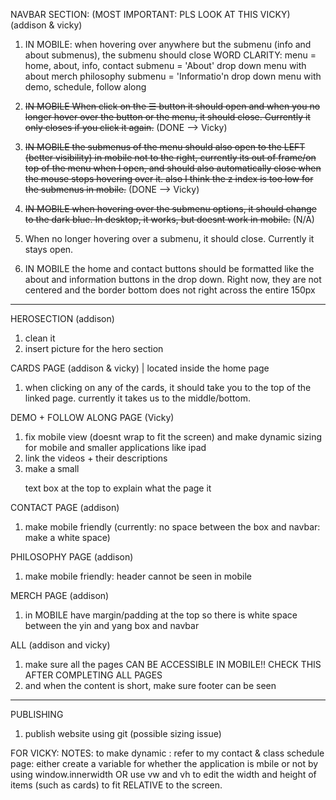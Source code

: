 NAVBAR SECTION:  (MOST IMPORTANT:  PLS LOOK AT THIS VICKY) (addison & vicky)
1. IN MOBILE: when hovering over anywhere but the submenu (info and about submenus), the submenu should close
    WORD CLARITY: menu = home, about, info, contact
                submenu = 'About' drop down menu with about merch philosophy
                submenu = 'Informatio'n drop down menu with demo, schedule, follow along
2. ~~IN MOBILE When click on the ☰ button it should open and when you no longer hover over the button or the menu, it should close. Currently it only closes if you click it again.~~ (DONE --> Vicky)

3. ~~IN MOBILE the submenus of the menu should also open to the LEFT (better visibility) in mobile not to the right, currently its out of frame/on top of the menu when I open, and should also automatically close when the mouse stops hovering over it. also I think the z index is too low for the submenus in mobile.~~ (DONE --> Vicky)

4. ~~IN MOBILE when hovering over the submenu options, it should change to the dark blue. In desktop, it works, but doesnt work in mobile.~~ (N/A)

5. When no longer hovering over a submenu, it should close. Currently it stays open.

6. IN MOBILE the home and contact buttons should be formatted like the about and information buttons in the drop down. Right now, they are not centered and the border bottom does not right across the entire 150px
--------------

HEROSECTION (addison)
1. clean it
2. insert picture for the hero section

CARDS PAGE (addison & vicky) | located inside the home page
1. when clicking on any of the cards, it should take you to the top of the linked page. currently it takes us to the middle/bottom.

DEMO + FOLLOW ALONG PAGE (Vicky)
1. fix mobile view (doesnt wrap to fit the screen) and make dynamic sizing for mobile and smaller applications like ipad
2. link the videos + their descriptions
3. make a small <p> text box at the top to explain what the page it

CONTACT PAGE (addison)
1. make mobile friendly (currently: no space between the box and navbar: make a white space)

PHILOSOPHY PAGE (addison)
1. make mobile friendly: header cannot be seen in mobile

MERCH PAGE (addison)
1. in MOBILE have margin/padding at the top so there is white space between the yin and yang box and navbar

ALL (addison and vicky)
1. make sure all the pages CAN BE ACCESSIBLE IN MOBILE!!
    CHECK THIS AFTER COMPLETING ALL PAGES
2. and when the content is short, make sure footer can be seen
-------------
PUBLISHING 
1. publish website using git (possible sizing issue)

FOR VICKY: 
NOTES: to make dynamic : refer to my contact & class schedule page: 
either create a variable for whether the application is mbile or not by using window.innerwidth OR use vw and vh to edit the width and height of items (such as cards) to fit RELATIVE to the screen.
